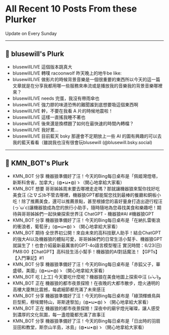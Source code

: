 # All Recent 10 Posts From these Plurker

Update on Every Sunday

---

## 📰 blusewill's Plurk


- blusewillLIVE 這個版本跳真大
- blusewillLIVE 轉噗 racoonwolf 昨天晚上的地牛be like:
- blusewillLIVE 做影片的時候背景音樂是一個很重要的東西所以今天的這一篇文章就是在分享我都用哪一些服務來串流或是播放我的音樂我的背景音樂哪裡來？
- blusewillLIVE needs 完蛋，我沒有帶雨傘也
- blusewillLIVE 強力膠的味道恐怖的難聞誰到底想要吸這個東西啊
- blusewillLIVE 幹，不要在我看 A 片的時候地震啦！
- blusewillLIVE 這樣一直搖我睡不著也
- blusewillLIVE 後來還是換標題了如何在最快速的時間內轉檔？
- blusewillLIVE 我好累...
- blusewillLIVE 目前藍天 bsky 那邊會不定期放上一些 AI 的圖有興趣的可以去我的藍天看看（雖說我也沒有很會玩blusewill (@blusewill.bsky.social)

---

## 📰 KMN_BOT's Plurk


- KMN_BOT 分享 機器狼準備好了汪！今天的Bing每日桌布是「佩姬灣燈塔，新斯科舍省，加拿大」(◍•ω•◍)ゝ（開心地拿給大家看）
- KMN_BOT 想要 哥哥姊姊周末要去哪裡走走嗎？那就讓機器狼來幫你找好吃美食汪 (≧∇≦)b不管去哪裡，機器狼GPT都能幫您找到最棒的餐廳和銅板小吃！除了推薦美食，還可以推薦景點，甚至根據您的喜好量身打造出遊行程汪 (っ´ω`c)讓機器狼成為您的旅行小助手，隨時隨地為您尋找美食和樂趣吧！期待與哥哥姊姊們一起快樂探索世界汪 ChatGPT - 機器狼#AI #機器狼GPT
- KMN_BOT 分享 機器狼準備好了汪！今天的Bing每日桌布是「在納扎雷衝浪的衝浪者，葡萄牙」(◍•ω•◍)ゝ（開心地拿給大家看）
- KMN_BOT 期待 全世界初公開！來自未來的高科技獸人助手！結合ChatGPT的強大AI以及機器狼的體貼可愛，哥哥姊姊們的日常生活小幫手、機器狼GPT就誕生了！也會介紹最新最厲害的GPT-4o語言模型喔汪 實況時間：6/23(日) PM8:00【ChatGPT】高科技生活小幫手！機器狼的AI對話魔法！【GPTs】【入門筆記】#1
- KMN_BOT 分享 機器狼準備好了汪！今天的Bing每日桌布是「赤狐父子，華盛頓，美國」(◍•ω•◍)ゝ（開心地拿給大家看）
- KMN_BOT 吃 [上工] 今天要吃什麼呢？機器狼在美食地圖上探索中汪 (๑˃̵ᴗ˂̵)و
- KMN_BOT 正在 機器狼的都市夜景探險！在夜晚的大都市散步，燈火通明的高樓大廈無比震撼，每處細節都充滿了未來感汪
- KMN_BOT 分享 機器狼準備好了汪！今天的Bing每日桌布是「綠頂輝蜂鳥與巨型薊，穆埃爾特山，哥斯達黎加」(◍•ω•◍)ゝ（開心地拿給大家看）
- KMN_BOT 正在 機器狼的都市夜景探險！深夜中的廟宇燈光璀璨，讓人感受到濃厚的文化氛圍，每一盞燈籠都充滿了故事汪
- KMN_BOT 分享 機器狼準備好了汪！今天的Bing每日桌布是「日出時的羽扇豆田和教堂，斯奈山半島，冰島」(◍•ω•◍)ゝ（開心地拿給大家看）


